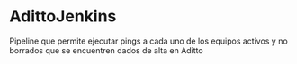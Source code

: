 # AdittoJenkins
Pipeline que permite ejecutar pings a cada uno de los equipos activos y no borrados que se encuentren dados de alta en Aditto
